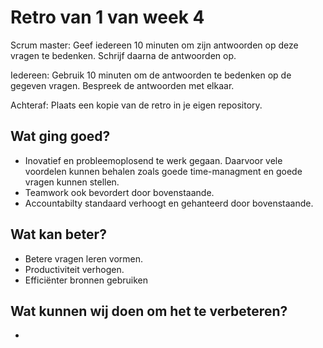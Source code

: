 # Retro van 1 van week 4
Scrum master: Geef iedereen 10 minuten om zijn antwoorden op deze vragen te bedenken. Schrijf daarna de antwoorden op. 

Iedereen: Gebruik 10 minuten om de antwoorden te bedenken op de gegeven vragen. Bespreek de antwoorden met elkaar.

Achteraf: Plaats een kopie van de retro in je eigen repository.

## Wat ging goed?
 - Inovatief en probleemoplosend te werk gegaan. Daarvoor vele voordelen kunnen behalen zoals goede time-managment en goede vragen kunnen stellen. 
 - Teamwork ook bevordert door bovenstaande. 
 - Accountabilty standaard verhoogt en gehanteerd door bovenstaande. 
## Wat kan beter?
 - Betere vragen leren vormen. 
 - Productiviteit verhogen.
 - Efficiënter bronnen gebruiken

## Wat kunnen wij doen om het te verbeteren?
 - 